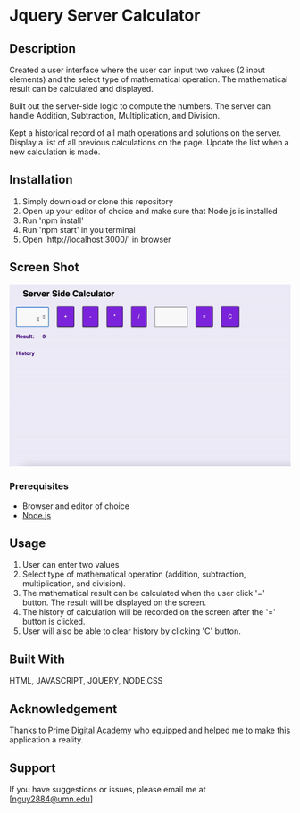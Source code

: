 # Jquery Server Calculator

## Description
Created a user interface where the user can input two values (2 input elements) and the select type of mathematical operation. The mathematical result can be calculated and displayed. 

Built out the server-side logic to compute the numbers. The server can handle Addition, Subtraction, Multiplication, and Division. 

Kept a historical record of all math operations and solutions on the server. Display a list of all previous calculations on the page. Update the list when a new calculation is made.

## Installation
1. Simply download or clone this repository
2. Open up your editor of choice and make sure that Node.js is installed 
3. Run 'npm install'
3. Run 'npm start' in you terminal 
4. Open 'http://localhost:3000/' in browser

## Screen Shot
![Calculator pic](images/base.gif)

### Prerequisites
- Browser and editor of choice 
- [Node.js](https://nodejs.org/en/)

## Usage
1. User can enter two values 
2. Select type of mathematical operation (addition, subtraction, multiplication, and division).
3. The mathematical result can be calculated when the user click '=' button. The result will be displayed on the screen. 
4. The history of calculation will be recorded on the screen after the '=' button is clicked. 
5. User will also be able to clear history by clicking 'C' button. 

## Built With
HTML, JAVASCRIPT, JQUERY, NODE,CSS

## Acknowledgement
Thanks to [Prime Digital Academy](www.primeacademy.io) who equipped and helped me to make this application a reality. 

## Support
If you have suggestions or issues, please email me at [nguy2884@umn.edu]
